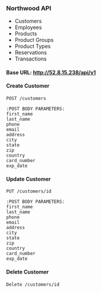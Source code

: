 ### Northwood API
- Customers
- Employees
- Products  
- Product Groups
- Product Types
- Reservations
- Transactions

#### Base URL: http://52.8.15.238/api/v1


#### Create Customer  
```
POST /customers

:POST BODY PARAMETERS:
first_name
last_name
phone
email
address
city
state
zip
country
card_number
exp_date
```
#### Update Customer

```
PUT /customers/id

:POST BODY PARAMETERS:
first_name
last_name
phone
email
address
city
state
zip
country
card_number
exp_date
```

#### Delete Customer

```
Delete /customers/id
```
